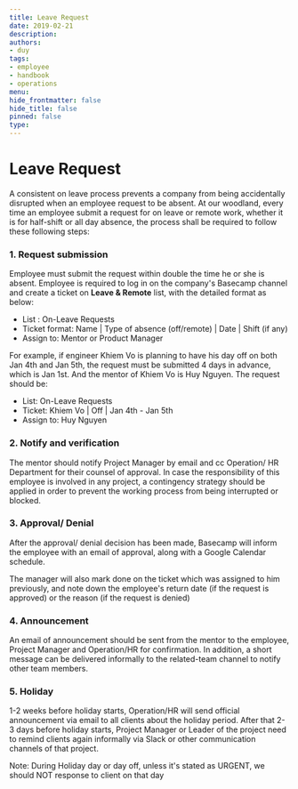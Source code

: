 ```yaml
---
title: Leave Request
date: 2019-02-21
description: 
authors: 
- duy
tags: 
- employee
- handbook
- operations
menu: 
hide_frontmatter: false
hide_title: false
pinned: false
type:
---
```

# Leave Request
A consistent on leave process prevents a company from being accidentally disrupted when an employee request to be absent. 
At our woodland, every time an employee submit a request for on leave or remote work, whether it is for half-shift or all day absence, the process shall be required to follow these following steps:

### 1. Request submission
Employee must submit the request within double the time he or she is absent. Employee is required to log in on the company's Basecamp channel and create a ticket on **Leave & Remote** list, with the detailed format as below:

* List : On-Leave Requests
* Ticket format: Name | Type of absence (off/remote) | Date | Shift (if any)
* Assign to: Mentor or Product Manager

For example, if engineer Khiem Vo is planning to have his day off on both Jan 4th and Jan 5th, the request must be submitted 4 days in advance, which is Jan 1st. And the mentor of Khiem Vo is Huy Nguyen. The request should be:

* List: On-Leave Requests
* Ticket: Khiem Vo | Off | Jan 4th - Jan 5th
* Assign to: Huy Nguyen

### 2. Notify and verification
The mentor should notify Project Manager by email and cc Operation/ HR Department for their counsel of approval. 
In case the responsibility of this employee is involved in any project, a contingency strategy should be applied in order to prevent the working process from being interrupted or blocked. 

### 3. Approval/ Denial
After the approval/ denial decision has been made, Basecamp will inform the employee with an email of approval, along with a Google Calendar schedule. 

The manager will also mark done on the ticket which was assigned to him previously, and note down the employee's return date (if the request is approved) or the reason (if the request is denied)

### 4. Announcement
An email of announcement should be sent from the mentor to the employee, Project Manager and Operation/HR for confirmation. In addition, a short message can be delivered informally to the related-team channel to notify other team members. 

### 5. Holiday
1-2 weeks before holiday starts, Operation/HR will send official announcement via email to all clients about the holiday period. After that 2-3 days before holiday starts, Project Manager or Leader of the project need to remind clients again informally via Slack or other communication channels of that project.

Note: During Holiday day or day off, unless it's stated as URGENT, we should NOT response to client on that day 


